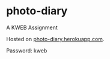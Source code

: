 # photo-diary
A KWEB Assignment

Hosted on [photo-diary.herokuapp.com](http://photo-diary.herokuapp.com/).

Password: kweb